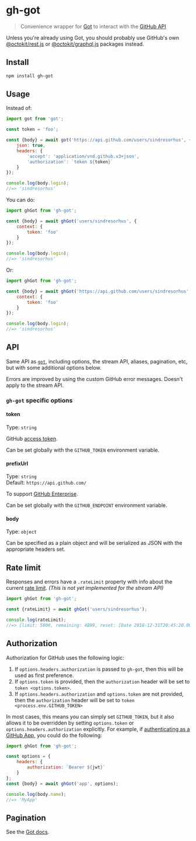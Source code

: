 # gh-got

> Convenience wrapper for [Got](https://github.com/sindresorhus/got) to interact with the [GitHub API](https://developer.github.com/v3/)

Unless you're already using Got, you should probably use GitHub's own [@octokit/rest.js](https://github.com/octokit/rest.js) or [@octokit/graphql.js](https://github.com/octokit/graphql.js) packages instead.

## Install

```sh
npm install gh-got
```

## Usage

Instead of:

```js
import got from 'got';

const token = 'foo';

const {body} = await got('https://api.github.com/users/sindresorhus', {
	json: true,
	headers: {
		'accept': 'application/vnd.github.v3+json',
		'authorization': `token ${token}`
	}
});

console.log(body.login);
//=> 'sindresorhus'
```

You can do:

```js
import ghGot from 'gh-got';

const {body} = await ghGot('users/sindresorhus', {
	context: {
		token: 'foo'
	}
});

console.log(body.login);
//=> 'sindresorhus'
```

Or:

```js
import ghGot from 'gh-got';

const {body} = await ghGot('https://api.github.com/users/sindresorhus', {
	context: {
		token: 'foo'
	}
});

console.log(body.login);
//=> 'sindresorhus'
```

## API

Same API as [`got`](https://github.com/sindresorhus/got), including options, the stream API, aliases, pagination, etc, but with some additional options below.

Errors are improved by using the custom GitHub error messages. Doesn't apply to the stream API.

### `gh-got` specific options

#### token

Type: `string`

GitHub [access token](https://github.com/settings/tokens/new).

Can be set globally with the `GITHUB_TOKEN` environment variable.

#### prefixUrl

Type: `string`\
Default: `https://api.github.com/`

To support [GitHub Enterprise](https://enterprise.github.com).

Can be set globally with the `GITHUB_ENDPOINT` environment variable.

#### body

Type: `object`

Can be specified as a plain object and will be serialized as JSON with the appropriate headers set.

## Rate limit

Responses and errors have a `.rateLimit` property with info about the current [rate limit](https://developer.github.com/v3/#rate-limiting). *(This is not yet implemented for the stream API)*

```js
import ghGot from 'gh-got';

const {rateLimit} = await ghGot('users/sindresorhus');

console.log(rateLimit);
//=> {limit: 5000, remaining: 4899, reset: [Date 2018-12-31T20:45:20.000Z]}
```

## Authorization

Authorization for GitHub uses the following logic:

1. If `options.headers.authorization` is passed to `gh-got`, then this will be used as first preference.
2. If `options.token` is provided, then the `authorization` header will be set to `token <options.token>`.
3. If `options.headers.authorization` and `options.token` are not provided, then the `authorization` header will be set to `token <process.env.GITHUB_TOKEN>`

In most cases, this means you can simply set `GITHUB_TOKEN`, but it also allows it to be overridden by setting `options.token` or `options.headers.authorization` explicitly. For example, if [authenticating as a GitHub App](https://developer.github.com/apps/building-github-apps/authenticating-with-github-apps/#authenticating-as-a-github-app), you could do the following:

```js
import ghGot from 'gh-got';

const options = {
	headers: {
		authorization: `Bearer ${jwt}`
	}
};
const {body} = await ghGot('app', options);

console.log(body.name);
//=> 'MyApp'
```

## Pagination

See the [Got docs](https://github.com/sindresorhus/got/blob/main/documentation/4-pagination.md).
